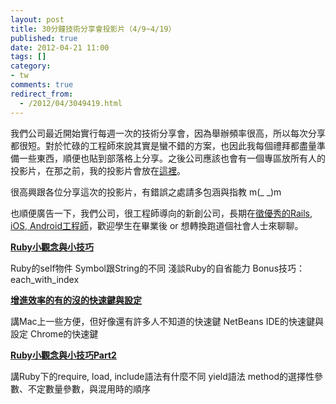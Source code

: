 ```yaml
---
layout: post
title: 30分鐘技術分享會投影片（4/9~4/19）
published: true
date: 2012-04-21 11:00
tags: []
category:
- tw
comments: true
redirect_from:
  - /2012/04/3049419.html
---
```



我們公司最近開始實行每週一次的技術分享會，因為舉辦頻率很高，所以每次分享都很短。對於忙碌的工程師來說其實是蠻不錯的方案，也因此我每個禮拜都盡量準備一些東西，順便也貼到部落格上分享。之後公司應該也會有一個專區放所有人的投影片，在那之前，我的投影片會放在[這裡][1]。

很高興跟各位分享這次的投影片，有錯誤之處請多包涵與指教 m(_ _)m

也順便廣告一下，我們公司，很工程師導向的新創公司，長期在[徵優秀的Rails, iOS, Android工程師][2]，歡迎學生在畢業後 or 想轉換跑道個社會人士來聊聊。


**[Ruby小觀念與小技巧][3]**

Ruby的self物件
Symbol跟String的不同
淺談Ruby的自省能力
Bonus技巧：each_with_index


**[增進效率的有的沒的快速鍵與設定][4]**

講Mac上一些方便，但好像還有許多人不知道的快速鍵
NetBeans IDE的快速鍵與設定
Chrome的快速鍵



**[Ruby小觀念與小技巧Part2][5]**

講Ruby下的require, load, include語法有什麼不同
yield語法
method的選擇性參數、不定數量參數，與混用時的順序

[1]: http://littlebmix.blogspot.com/p/slides.html
[2]: http://jobs.inside.com.tw/jobs/1011-ruby-on-rails-developers-%E9%9B%B2%E7%AB%AF%E7%B7%9A%E4%B8%8A%E7%A7%91%E6%8A%80
[3]: http://www.slideshare.net/BruceLi2/30ruby-12627763 (Ruby小觀念與小技巧)
[4]: http://www.slideshare.net/BruceLi2/ss-12627779 (增進效率的有的沒的快速鍵與設定)
[5]: http://www.slideshare.net/BruceLi2/rubypart2 (Ruby小觀念與小技巧Part2)
